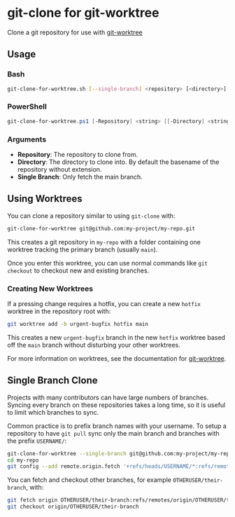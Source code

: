 # git-clone for git-worktree

Clone a git repository for use with
[git-worktree](https://www.git-scm.com/docs/git-worktree)


## Usage

### Bash

```bash
git-clone-for-worktree.sh [--single-branch] <repository> [<directory>]
```

### PowerShell

```powershell
git-clone-for-worktree.ps1 [-Repository] <string> [[-Directory] <string>] [-SingleBranch]
```

### Arguments

* **Repository**: The repository to clone from.
* **Directory**: The directory to clone into. By default the basename of the repository without extension.
* **Single Branch**: Only fetch the main branch.


## Using Worktrees

You can clone a repository similar to using `git-clone` with:

```bash
git-clone-for-worktree git@github.com:my-project/my-repo.git
```

This creates a git repository in `my-repo` with a folder
containing one worktree tracking the primary branch (usually `main`).

Once you enter this worktree, you can use normal commands like `git checkout`
to checkout new and existing branches.

### Creating New Worktrees

If a pressing change requires a hotfix, you can create a new `hotfix` worktree in the repository root with:

```bash
git worktree add -b urgent-bugfix hotfix main
```

This creates a new `urgent-bugfix` branch in the new `hotfix` worktree
based off the `main` branch without disturbing your other worktrees.

For more information on worktrees, see the documentation for [git-worktree](https://git-scm.com/docs/git-worktree).


## Single Branch Clone

Projects with many contributors can have large numbers of branches.
Syncing every branch on these repositories takes a long time,
so it is useful to limit which branches to sync.

Common practice is to prefix branch names with your username.
To setup a repository to have `git pull` sync only the main branch and branches with the prefix `USERNAME/`:

```bash
git-clone-for-worktree --single-branch git@github.com:my-project/my-repo.git
cd my-repo
git config --add remote.origin.fetch '+refs/heads/USERNAME/*:refs/remotes/origin/USERNAME/*'
```

You can fetch and checkout other branches, for example `OTHERUSER/their-branch`, with:

```bash
git fetch origin OTHERUSER/their-branch:refs/remotes/origin/OTHERUSER/their-branch
git checkout origin/OTHERUSER/their-branch
```